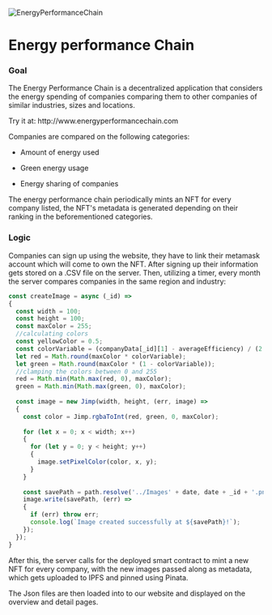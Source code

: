 ![EnergyPerformanceChain](https://user-images.githubusercontent.com/35961897/236497046-c29790d1-6b4d-4614-a586-336dc8c76952.png)
<h1>Energy performance Chain</h1>
<h3>Goal</h3>
<p>The Energy Performance Chain is a decentralized application that considers the energy spending of companies comparing them to other companies of similar industries, sizes and locations. </p>
<p>Try it at: http://www.energyperformancechain.com </p>
<p>Companies are compared on the following categories: </p>

* Amount of energy used

* Green energy usage

* Energy sharing of companies

<p>The energy performance chain periodically mints an NFT for every company listed, the NFT's metadata is generated depending on their ranking in the beforementioned categories. </p>

<h3>Logic </h3>
<p>Companies can sign up using the website, they have to link their metamask account which will come to own the NFT. After signing up their information gets stored on a .CSV file on the server. Then, utilizing a timer, every month the server compares companies in the same region and industry:</p>

```javascript
const createImage = async (_id) =>
{
  const width = 100;
  const height = 100;
  const maxColor = 255;
  //calculating colors
  const yellowColor = 0.5;
  const colorVariable = (companyData[_id][1] - averageEfficiency) / (2 * averageEfficiency) + yellowColor;
  let red = Math.round(maxColor * colorVariable);
  let green = Math.round(maxColor * (1 - colorVariable));
  //clamping the colors between 0 and 255
  red = Math.min(Math.max(red, 0), maxColor);
  green = Math.min(Math.max(green, 0), maxColor);
  
  const image = new Jimp(width, height, (err, image) =>
  {
    const color = Jimp.rgbaToInt(red, green, 0, maxColor);
  
    for (let x = 0; x < width; x++)
    {
      for (let y = 0; y < height; y++)
      {
        image.setPixelColor(color, x, y);
      }
    }
  
    const savePath = path.resolve('../Images' + date, date + _id + '.png');
    image.write(savePath, (err) =>
    {
      if (err) throw err;
      console.log(`Image created successfully at ${savePath}!`);
    });
  });
}
```

<p>After this, the server calls for the deployed smart contract to mint a new NFT for every company, with the new images passed along as metadata, which gets uploaded to IPFS and pinned using Pinata.</p>
<p>The Json files are then loaded into to our website and displayed on the overview and detail pages. </p>

